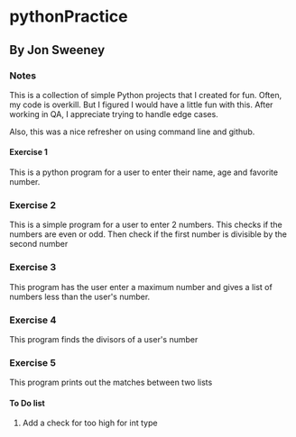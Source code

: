 # pythonPractice

## By Jon Sweeney

### Notes

This is a collection of simple Python projects that I created for fun.  Often, my code
is overkill.  But I figured I would have a little fun with this.  After working in QA, I
appreciate trying to handle edge cases.

Also, this was a nice refresher on using command line and github.  

#### Exercise 1
This is a python program for a user to enter their name, age and favorite number.

### Exercise 2
This is a simple program for a user to enter 2 numbers.  This checks if the numbers
are even or odd.  Then check if the first number is divisible by the second number

### Exercise 3
This program has the user enter a maximum number and gives a list of numbers less than
the user's number.

### Exercise 4
This program finds the divisors of a user's number

### Exercise 5
This program prints out the matches between two lists

#### To Do list
1. Add a check for too high for int type
